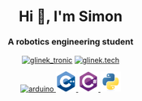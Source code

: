 <h1 align="center">Hi 👋, I'm Simon</h1>
<h3 align="center">A robotics engineering student</h3>

<p align="center">
<a href="https://discord.gg/glinek_tronic" target="blank"><img align="center" src="https://raw.githubusercontent.com/rahuldkjain/github-profile-readme-generator/master/src/images/icons/Social/discord.svg" alt="glinek_tronic" height="30" width="40" /></a>
<a href="/glinek.tech" target="blank"><img align="center" src="https://github.com/user-attachments/assets/ca6c65d0-01cd-4422-b090-9792f72a7b05" alt="glinek.tech" height="40" width="50" /></a>
</p>
<p align="center"> <a href="https://www.arduino.cc/" target="_blank" rel="noreferrer"> <img src="https://cdn.worldvectorlogo.com/logos/arduino-1.svg" alt="arduino" width="40" height="40"/> </a> <a href="https://www.w3schools.com/cpp/" target="_blank" rel="noreferrer"> <img src="https://raw.githubusercontent.com/devicons/devicon/master/icons/cplusplus/cplusplus-original.svg" alt="cplusplus" width="40" height="40"/> </a> <a href="https://www.w3schools.com/cs/" target="_blank" rel="noreferrer"> <img src="https://raw.githubusercontent.com/devicons/devicon/master/icons/csharp/csharp-original.svg" alt="csharp" width="40" height="40"/> </a> <a href="https://www.python.org" target="_blank" rel="noreferrer"> <img src="https://raw.githubusercontent.com/devicons/devicon/master/icons/python/python-original.svg" alt="python" width="40" height="40"/> </a> </p>

